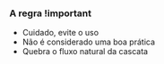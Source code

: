 ### A regra !important

* Cuidado, evite o uso
* Não é considerado uma boa prática
* Quebra o fluxo natural da cascata